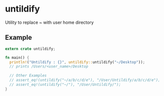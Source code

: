 # untildify
Utility to replace ~ with user home directory

## Example

```rust
extern crate untildify;

fn main() {
  println!("Untildify : {}", untildify::untildify("~/Desktop"));
  // prints /Users/<user_name>/Desktop
  
  // Other Examples
  // assert_eq!(untildify("~/a/b/c/d/e"), "/User/Untildify/a/b/c/d/e");
  // assert_eq!(untildify("~/"), "/User/Untildify/");
}

```
